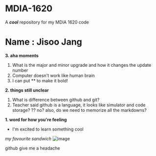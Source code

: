 # MDIA-1620
A ***cool*** repository for my MDIA 1620 code

<h1>Name : Jisoo Jang</h1>

**3. aha moments**
1. What is the major and minor upgrade and how it changes the update number
2. Computer doesn't work like human brain
3. I can put ** to make it bold!

**2. things still unclear**
1. What is difference between github and git?
2. Teacher said github is a language, it looks like simulator and code storage? ?? no? also, do we need to memorize all the markdowns? 

**1. word for how you're feeling**
- I'm excited to learn something cool 

<em>my favourite sandwich</em>
![image](https://github.com/user-attachments/assets/652fccdf-d1d0-4c27-8be8-9b390daabef3)


github give me a headache

